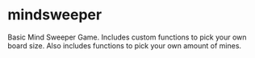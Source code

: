 # mindsweeper
Basic Mind Sweeper Game. Includes custom functions to pick your own board size. Also includes functions to pick your own amount of mines.
